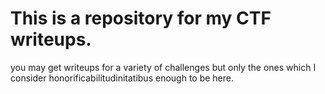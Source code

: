 # This is a repository for my CTF writeups.

you may get writeups for a variety of challenges but only the ones which I consider honorificabilitudinitatibus enough to be here.
